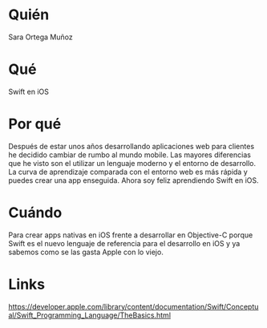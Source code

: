 # Quién
Sara Ortega Muñoz

# Qué
Swift en iOS

# Por qué
Después de estar unos años desarrollando aplicaciones web para clientes he decidido cambiar de rumbo al mundo mobile.
Las mayores diferencias que he visto son el utilizar un lenguaje moderno y el entorno de desarrollo. La curva de aprendizaje comparada con el entorno web es más rápida y puedes crear una app enseguida.
Ahora soy feliz aprendiendo Swift en iOS.


# Cuándo
Para crear apps nativas en iOS frente a desarrollar en Objective-C porque Swift es el nuevo lenguaje de referencia para el desarrollo en iOS y ya sabemos como se las gasta Apple con lo viejo.

# Links
https://developer.apple.com/library/content/documentation/Swift/Conceptual/Swift_Programming_Language/TheBasics.html
